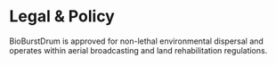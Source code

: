 # Legal & Policy
BioBurstDrum is approved for non-lethal environmental dispersal and operates within aerial broadcasting and land rehabilitation regulations.